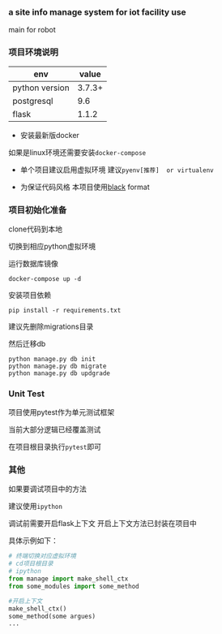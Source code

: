 ### a site info manage system for iot facility use

main for robot 

### 项目环境说明


env| value
---|---
python version | 3.7.3+
postgresql | 9.6
flask | 1.1.2

-  安装最新版docker

如果是linux环境还需要安装`docker-compose`

- 单个项目建议启用虚拟环境
建议`pyenv[推荐]  or virtualenv`  


- 为保证代码风格
本项目使用[black](https://pypi.org/project/black/) format

### 项目初始化准备

clone代码到本地

切换到相应python虚拟环境

运行数据库镜像
```
docker-compose up -d
```
安装项目依赖
```
pip install -r requirements.txt
```
建议先删除migrations目录

然后迁移db
```
python manage.py db init
python manage.py db migrate
python manage.py db updgrade
```

### Unit Test

项目使用pytest作为单元测试框架

当前大部分逻辑已经覆盖测试

在项目根目录执行`pytest`即可

### 其他

如果要调试项目中的方法

建议使用`ipython`

调试前需要开启flask上下文
开启上下文方法已封装在项目中

具体示例如下：
```python
# 终端切换对应虚拟环境
# cd项目根目录
# ipython
from manage import make_shell_ctx
from some_modules import some_method

#开启上下文
make_shell_ctx()
some_method(some argues)
...

```



